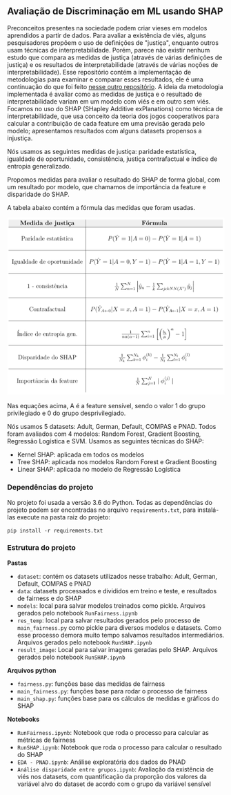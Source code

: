 ## Avaliação de Discriminação em ML usando SHAP

Preconceitos presentes na sociedade podem criar vieses em modelos aprendidos a partir de dados. Para avaliar a existência de viés, alguns pesquisadores propõem o uso de definições de "justiça", enquanto outros usam técnicas de interpretabilidade. Porém, parece não existir nenhum estudo que compara as medidas de justiça (através de várias definições de justiça) e os resultados de interpretabilidade (através de várias noções de interpretabilidade). Esse repositório contém a implementação de metodologias para examinar e comparar esses resultados, ele é uma continuação do que foi feito [nesse outro repositório](https://github.com/cesarojuliana/feature_importance_fairness). A ideia da metodologia implementada é avaliar como as medidas de justiça e o resultado de interpretabilidade variam em um modelo com viés e em outro sem viés. Focamos no uso do SHAP (SHapley Additive exPlanations) como técnica de interpretabilidade, que usa conceito da teoria dos jogos cooperativos para calcular a contribuição de cada feature em uma previsão gerada pelo modelo; apresentamos resultados com alguns datasets propensos a injustiça.

Nós usamos as seguintes medidas de justiça: paridade estatística, igualdade de oportunidade, consistência, justiça contrafactual e índice de entropia generalizado.

Propomos medidas para avaliar o resultado do SHAP de forma global, com um resultado por modelo, que chamamos de importância da feature e disparidade do SHAP.

A tabela abaixo contém a fórmula das medidas que foram usadas.

<img src="metrics_equations.png">

Nas equações acima, A é a feature sensível, sendo o valor 1 do grupo privilegiado e 0 do grupo desprivilegiado.

Nós usamos 5 datasets: Adult, German, Default, COMPAS e PNAD. Todos foram avaliados com 4 modelos: Random Forest, Gradient Boosting, Regressão Logística e SVM. Usamos as seguintes técnicas do SHAP:

- Kernel SHAP: aplicada em todos os modelos
- Tree SHAP: aplicada nos modelos Random Forest e Gradient Boosting
- Linear SHAP: aplicada no modelo de Regressão Logística

### Dependências do projeto

No projeto foi usada a versão 3.6 do Python. Todas as dependências do projeto podem ser encontradas no arquivo `requirements.txt`, para instalá-las execute na pasta raiz do projeto: 

```
pip install -r requirements.txt
```


### Estrutura do projeto

**Pastas**

- `dataset`: contém os datasets utilizados nesse trabalho: Adult, German, Default, COMPAS e PNAD
- `data`: datasets processados e divididos em treino e teste, e resultados de fairness e do SHAP
- `models`: local para salvar modelos treinados como pickle. Arquivos gerados pelo notebook `RunFairness.ipynb`
- `res_temp`: local para salvar resultados gerados pelo processo de `main_fairness.py` como pickle para diversos modelos e datasets. Como esse processo demora muito tempo salvamos resultados intermediários.  Arquivos gerados pelo notebook `RunSHAP.ipynb`
- `result_image`: Local para salvar imagens geradas pelo SHAP. Arquivos gerados pelo notebook `RunSHAP.ipynb`

**Arquivos python**

- `fairness.py`: funções base das medidas de fairness
- `main_fairness.py`: funções base para rodar o processo de fairness
- `main_shap.py`: funções base para os cálculos de medidas e gráficos do SHAP

**Notebooks**

- `RunFairness.ipynb`: Notebook que roda o processo para calcular as métricas de fairness
- `RunSHAP.ipynb`: Notebook que roda o processo para calcular o resultado do SHAP
- `EDA - PNAD.ipynb`: Análise exploratória dos dados do PNAD
- `Análise disparidade entre grupos.ipynb`: Avaliação da existência de viés nos datasets, com quantificação da proporção dos valores da variável alvo do dataset de acordo com o grupo da variável sensível 